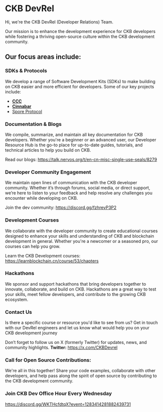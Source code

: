 # CKB DevRel

Hi, we're the CKB DevRel (Developer Relations) Team.

Our mission is to enhance the development experience for CKB developers while fostering a thriving open-source culture within the CKB development community.

## Our focus areas include:

### SDKs & Protocols

We develop a range of Software Development Kits (SDKs) to make building on CKB easier and more efficient for developers. Some of our key projects include:

- [**CCC**](https://github.com/ckb-devrel/ccc)
- [**Cinnabar**](https://github.com/ashuralyk/ckb-cinnabar)
- [Spore Protocol](https://github.com/sporeprotocol)

### Documentation & Blogs

We compile, summarize, and maintain all key documentation for CKB developers. Whether you're a beginner or an advanced user, our Developer Resource Hub is the go-to place for up-to-date guides, tutorials, and technical articles to help you build on CKB.

Read our blogs: https://talk.nervos.org/t/en-cn-misc-single-use-seals/8279

### Developer Community Engagement

We maintain open lines of communication with the CKB developer community. Whether it’s through forums, social media, or direct support, we’re here to listen to your feedback and help resolve any challenges you encounter while developing on CKB.

Join the dev community: https://discord.gg/fzhrevP3P2

### Development Courses

We collaborate with the developer community to create educational courses designed to enhance your skills and understanding of CKB and blockchain development in general. Whether you're a newcomer or a seasoned pro, our courses can help you grow.

Learn the CKB Development courses: https://learnblockchain.cn/course/53/chapters

### Hackathons

We sponsor and support hackathons that bring developers together to innovate, collaborate, and build on CKB. Hackathons are a great way to test your skills, meet fellow developers, and contribute to the growing CKB ecosystem.

### Contact Us

Is there a specific course or resource you'd like to see from us? Get in touch with our DevRel engineers and let us know what would help you on your CKB development journey

Don’t forget to follow us on X (formerly Twitter) for updates, news, and community highlights.
**Twitter:** https://x.com/CKBDevrel

### Call for Open Source Contributions:

We're all in this together! Share your code examples, collaborate with other developers, and help pass along the spirit of open source by contributing to the CKB development community.

### Join CKB Dev Office Hour Every Wednesday

https://discord.gg/WKTHcfdtqX?event=1283414281882439731
